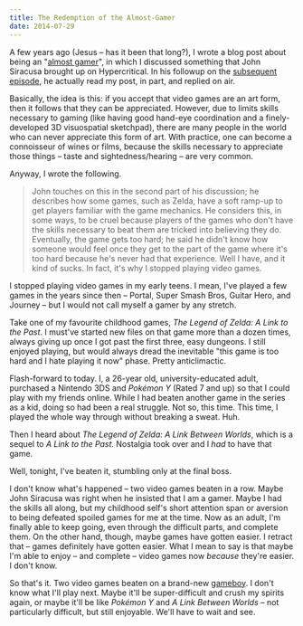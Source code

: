```yaml
---
title: The Redemption of the Almost-Gamer
date: 2014-07-29
---
```


A few years ago (Jesus – has it been that long?), I wrote a blog post about being an "[almost gamer](/blog/the-joys-and-sorrows-of-being-an-almost-gamer)", in which I discussed something that John Siracusa brought up on Hypercritical. In his followup on the [subsequent episode](http://5by5.tv/hypercritical/66), he actually read my post, in part, and replied on air.

Basically, the idea is this: if you accept that video games are an art form, then it follows that they can be appreciated. However, due to limits skills necessary to gaming (like having good hand-eye coordination and a finely-developed 3D visuospatial sketchpad), there are many people in the world who can never appreciate this form of art. With practice, one can become a connoisseur of wines or films, because the skills necessary to appreciate those things – taste and sightedness/hearing – are very common.

Anyway, I wrote the following.

> John touches on this in the second part of his discussion; he describes how some games, such as Zelda, have a soft ramp-up to get players familiar with the game mechanics. He considers this, in some ways, to be cruel because players of the games who don't have the skills necessary to beat them are tricked into believing they do. Eventually, the game gets too hard; he said he didn't know how someone would feel once they get to the part of the game where it's too hard because he's never had that experience. Well I have, and it kind of sucks. In fact, it's why I stopped playing video games.

I stopped playing video games in my early teens. I mean, I've played a few games in the years since then – Portal, Super Smash Bros, Guitar Hero, and Journey – but I would not call myself a gamer by any stretch.

Take one of my favourite childhood games, _The Legend of Zelda: A Link to the Past_. I must've started new files on that game more than a dozen times, always giving up once I got past the first three, easy dungeons. I still enjoyed playing, but would always dread the inevitable "this game is too hard and I hate playing it now" phase. Pretty anticlimactic.

Flash-forward to today. I, a 26-year old, university-educated adult, purchased a Nintendo 3DS and _Pokémon Y_ (Rated 7 and up) so that I could play with my friends online. While I had beaten another game in the series as a kid, doing so had been a real struggle. Not so, this time. This time, I played the whole way through without breaking a sweat. Huh.

Then I heard about _The Legend of Zelda: A Link Between Worlds_, which is a sequel to _A Link to the Past_. Nostalgia took over and I _had_ to have that game.

Well, tonight, I've beaten it, stumbling only at the final boss.

I don't know what's happened – two video games beaten in a row. Maybe John Siracusa was right when he insisted that I am a gamer. Maybe I had the skills all along, but my childhood self's short attention span or aversion to being defeated spoiled games for me at the time. Now as an adult, I'm finally able to keep going, even through the difficult parts, and complete them. On the other hand, though, maybe games have gotten easier. I retract that – games definitely have gotten easier. What I mean to say is that maybe I'm able to enjoy – and complete – video games now _because_ they're easier. I don't know.

So that's it. Two video games beaten on a brand-new [gameboy](https://twitter.com/ashfurrow/status/490441171999936512). I don't know what I'll play next. Maybe it'll be super-difficult and crush my spirits again, or maybe it'll be like _Pokémon Y_ and _A Link Between Worlds_ – not particularly difficult, but still enjoyable. We'll have to wait and see.
